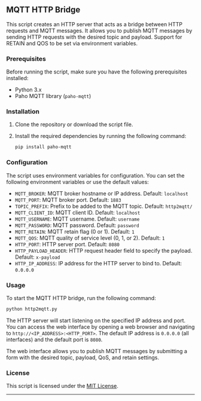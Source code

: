 
## MQTT HTTP Bridge

This script creates an HTTP server that acts as a bridge between HTTP requests and MQTT messages. It allows you to publish MQTT messages by sending HTTP requests with the desired topic and payload.
Support for RETAIN and QOS to be set via environment variables.

### Prerequisites

Before running the script, make sure you have the following prerequisites installed:

- Python 3.x
- Paho MQTT library (`paho-mqtt`)

### Installation

1. Clone the repository or download the script file.
2. Install the required dependencies by running the following command:

   ```bash
   pip install paho-mqtt
   ```

### Configuration

The script uses environment variables for configuration. You can set the following environment variables or use the default values:

- `MQTT_BROKER`: MQTT broker hostname or IP address. Default: `localhost`
- `MQTT_PORT`: MQTT broker port. Default: `1883`
- `TOPIC_PREFIX`: Prefix to be added to the MQTT topic. Default: `http2mqtt/`
- `MQTT_CLIENT_ID`: MQTT client ID. Default: `localhost`
- `MQTT_USERNAME`: MQTT username. Default: `username`
- `MQTT_PASSWORD`: MQTT password. Default: `password`
- `MQTT_RETAIN`: MQTT retain flag (0 or 1). Default: `1`
- `MQTT_QOS`: MQTT quality of service level (0, 1, or 2). Default: `1`
- `HTTP_PORT`: HTTP server port. Default: `8080`
- `HTTP_PAYLOAD_HEADER`: HTTP request header field to specify the payload. Default: `x-payload`
- `HTTP_IP_ADDRESS`: IP address for the HTTP server to bind to. Default: `0.0.0.0`

### Usage

To start the MQTT HTTP bridge, run the following command:

```bash
python http2mqtt.py
```

The HTTP server will start listening on the specified IP address and port. You can access the web interface by opening a web browser and navigating to `http://<IP_ADDRESS>:<HTTP_PORT>`. The default IP address is `0.0.0.0` (all interfaces) and the default port is `8080`.

The web interface allows you to publish MQTT messages by submitting a form with the desired topic, payload, QoS, and retain settings.

### License

This script is licensed under the [MIT License](LICENSE).

---
